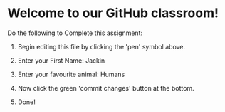 # Welcome to our GitHub classroom!

Do the following to Complete this assignment:

1. Begin editing this file by clicking the 'pen' symbol above.

2. Enter your First Name: Jackin

3. Enter your favourite animal: Humans

4. Now click the green 'commit changes' button at the bottom.

5. Done!
